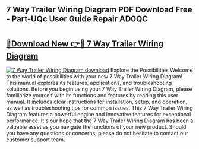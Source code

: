 ## 7 Way Trailer Wiring Diagram PDF Download Free - Part-UQc User Guide Repair AD0QC

# <h2><a href="http://dfigoio.blite.top/?on=7+Way+Trailer+Wiring+Diagram">🔗Download New 👉🔴 7 Way Trailer Wiring Diagram</a></h2>

[![7 Way Trailer Wiring Diagram download](https://i.imgur.com/lujVjoI.png)](http://dfigoio.blite.top/?on=7+Way+Trailer+Wiring+Diagram)
Explore the Possibilities Welcome to the world of possibilities with your new 7 Way Trailer Wiring Diagram! This manual explores its features, applications, and troubleshooting solutions. Before you begin using your 7 Way Trailer Wiring Diagram, please familiarize yourself with its functions and features by reading this user manual. It includes clear instructions for installation, setup, and operation, as well as troubleshooting tips for common issues. This 7 Way Trailer Wiring Diagram features a powerful engine and innovative features for exceptional performance. It's our hope that the 7 Way Trailer Wiring Diagram has been a valuable asset as you navigate the functions of your new product. Should you have any questions or concerns, please do not hesitate to contact our customer support team.
